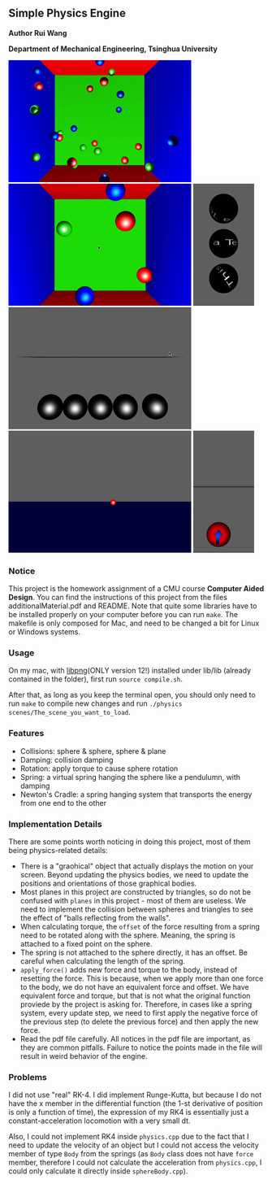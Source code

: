 ## Simple Physics Engine

**Author Rui Wang**

**Department of Mechanical Engineering, Tsinghua University**

![](demo/collision.gif)
![](demo/collision_slow.gif)
![](demo/rotation_test.gif)
![](demo/newton.gif)
![](demo/damping.gif)
![](demo/spring_rotation.gif)

### Notice
This project is the homework assignment of a CMU course __Computer Aided Design__. You can find the instructions of this project from the files additionalMaterial.pdf and README. Note that quite some libraries have to be installed properly on your computer before you can run `make`. The makefile is only composed for Mac, and need to be changed a bit for Linux or Windows systems.

### Usage
On my mac, with [libpng](http://www.libpng.org/pub/png/libpng.html)(ONLY version 12!) installed under lib/lib (already contained in the folder), first run `source compile.sh`.

After that, as long as you keep the terminal open, you should only need to run `make` to compile new changes and run `./physics scenes/The_scene_you_want_to_load`.

### Features
* Collisions: sphere & sphere, sphere & plane
* Damping: collision damping
* Rotation: apply torque to cause sphere rotation
* Spring: a virtual spring hanging the sphere like a pendulumn, with damping
* Newton's Cradle: a spring hanging system that transports the energy from one end to the other

### Implementation Details
There are some points worth noticing in doing this project, most of them being physics-related details:

* There is a "graohical" object that actually displays the motion on your screen. Beyond updating the physics bodies, we need to update the positions and orientations of those graphical bodies.
* Most planes in this project are constructed by triangles, so do not be confused with `planes` in this project - most of them are useless. We need to implement the collision between spheres and triangles to see the effect of "balls reflecting from the walls".
* When calculating torque, the `offset` of the force resulting from a spring need to be rotated along with the sphere. Meaning, the spring is attached to a fixed point on the sphere.
* The spring is not attached to the sphere directly, it has an offset. Be careful when calculating the length of the spring.
* `apply_force()` adds new force and torque to the body, instead of resetting the force. This is because, when we apply more than one force to the body, we do not have an equivalent force and offset. We have equivalent force and torque, but that is not what the original function proviede by the project is asking for. Therefore, in cases like a spring system, every update step, we need to first apply the negative force of the previous step (to delete the previous force) and then apply the new force.
* Read the pdf file carefully. All notices in the pdf file are important, as they are common pitfalls. Failure to notice the points made in the file will result in weird behavior of the engine.

### Problems

I did not use "real" RK-4. I did implement Runge-Kutta, but because I do not have the x member in the differential function (the 1-st derivative of position is only a function of time), the expression of my RK4 is essentially just a constant-acceleration locomotion with a very small dt.

Also, I could not implement RK4 inside `physics.cpp` due to the fact that I need to update the velocity of an object but I could not access the velocity member of type `Body` from the springs (as `Body` class does not have `force` member, therefore I could not calculate the acceleration from `physics.cpp`, I could only calculate it directly inside `sphereBody.cpp`).